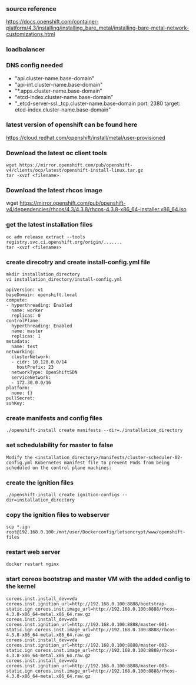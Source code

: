 ### source reference ###
https://docs.openshift.com/container-platform/4.3/installing/installing_bare_metal/installing-bare-metal-network-customizations.html

### loadbalancer ###


### DNS config needed ###
- "api.cluster-name.base-domain"
- "api-int.cluster-name.base-domain"
- "*.apps.cluster-name.base-domain"
- "etcd-index.cluster-name.base-domain"
- "_etcd-server-ssl._tcp.cluster-name.base-domain port: 2380 target: etcd-index.cluster-name.base-domain"

### latest version of openshift can be found here ###
https://cloud.redhat.com/openshift/install/metal/user-provisioned

### Download the latest oc client tools ###
````
wget https://mirror.openshift.com/pub/openshift-v4/clients/ocp/latest/openshift-install-linux.tar.gz
tar -xvzf <filename>
````

### Download the latest rhcos image ###
wget https://mirror.openshift.com/pub/openshift-v4/dependencies/rhcos/4.3/4.3.8/rhcos-4.3.8-x86_64-installer.x86_64.iso

### get the latest installation files
````
oc adm release extract --tools registry.svc.ci.openshift.org/origin/....... 
tar -xvzf <filenames>
````

### create direcotry and create install-config.yml file ###
````
mkdir installation_directory
vi installation_directory/install-config.yml
````
````
apiVersion: v1
baseDomain: openshift.local
compute:
- hyperthreading: Enabled
  name: worker
  replicas: 0
controlPlane:
  hyperthreading: Enabled
  name: master
  replicas: 1
metadata:
  name: test
networking:
  clusterNetwork:
  - cidr: 10.128.0.0/14
    hostPrefix: 23
  networkType: OpenShiftSDN
  serviceNetwork:
  - 172.30.0.0/16
platform:
  none: {}
pullSecret: 
sshKey: 
````

### create manifests and config files
````
./openshift-install create manifests --dir=./installation_directory
````

### set schedulability for master to false ###
````
Modify the <installation_directory>/manifests/cluster-scheduler-02-config.yml Kubernetes manifest file to prevent Pods from being scheduled on the control plane machines:
````

### create the ignition files ###
````
./openshift-install create ignition-configs --dir=installation_directory
````

### copy the ignition files to webserver ###
````
scp *.ign root@192.168.0.100:/mnt/user/Dockerconfig/letsencrypt/www/openshift-files
````

### restart web server ###
````
docker restart nginx
````

### start coreos bootstrap and master VM with the added config to the kernel ###
````
coreos.inst.install_dev=vda coreos.inst.ignition_url=http://192.168.0.100:8888/bootstrap-static.ign coreos.inst.image_url=http://192.168.0.100:8888/rhcos-4.3.8-x86_64-metal.x86_64.raw.gz
coreos.inst.install_dev=vda coreos.inst.ignition_url=http://192.168.0.100:8888/master-001-static.ign coreos.inst.image_url=http://192.168.0.100:8888/rhcos-4.3.8-x86_64-metal.x86_64.raw.gz
coreos.inst.install_dev=vda coreos.inst.ignition_url=http://192.168.0.100:8888/master-002-static.ign coreos.inst.image_url=http://192.168.0.100:8888/rhcos-4.3.8-x86_64-metal.x86_64.raw.gz
coreos.inst.install_dev=vda coreos.inst.ignition_url=http://192.168.0.100:8888/master-003-static.ign coreos.inst.image_url=http://192.168.0.100:8888/rhcos-4.3.8-x86_64-metal.x86_64.raw.gz
````
